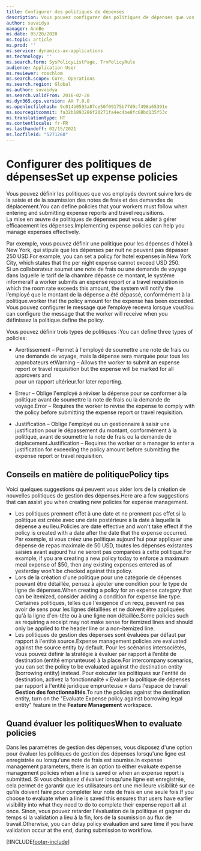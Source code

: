 ```yaml
---
title: Configurer des politiques de dépenses
description: Vous pouvez configurer des politiques de dépenses que vos collaborateurs devront suivre lors de la saisie et de la soumission des notes de frais et des demandes de déplacement dans Microsoft Dynamics 365 Finance.
author: suvaidya
manager: AnnBe
ms.date: 05/20/2020
ms.topic: article
ms.prod: ''
ms.service: dynamics-ax-applications
ms.technology: ''
ms.search.form: SysPolicyListPage, TrvPolicyRule
audience: Application User
ms.reviewer: roschlom
ms.search.scope: Core, Operations
ms.search.region: Global
ms.author: suvaidya
ms.search.validFrom: 2016-02-28
ms.dyn365.ops.version: AX 7.0.0
ms.openlocfilehash: 9c014b0593a87ce50f09175b77d9cf498a65391e
ms.sourcegitcommit: fa32b1893286f20271fa4ec4be8fc68bd135f53c
ms.translationtype: HT
ms.contentlocale: fr-FR
ms.lasthandoff: 02/15/2021
ms.locfileid: "5271260"
---
```

# <a name="set-up-expense-policies"></a><span data-ttu-id="b0ffd-103">Configurer des politiques de dépenses</span><span class="sxs-lookup"><span data-stu-id="b0ffd-103">Set up expense policies</span></span>

<span data-ttu-id="b0ffd-104">Vous pouvez définir les politiques que vos employés devront suivre lors de la saisie et de la soumission des notes de frais et des demandes de déplacement.</span><span class="sxs-lookup"><span data-stu-id="b0ffd-104">You can define policies that your workers must follow when entering and submitting expense reports and travel requisitions.</span></span>         
<span data-ttu-id="b0ffd-105">La mise en œuvre de politiques de dépenses peut vous aider à gérer efficacement les dépenses.</span><span class="sxs-lookup"><span data-stu-id="b0ffd-105">Implementing expense policies can help you manage expenses effectively.</span></span>         

<span data-ttu-id="b0ffd-106">Par exemple, vous pouvez définir une politique pour les dépenses d'hôtel à New York, qui stipule que les dépenses par nuit ne peuvent pas dépasser 250 USD.</span><span class="sxs-lookup"><span data-stu-id="b0ffd-106">For example, you can set a policy for hotel expenses in New York City, which states that the per night expense cannot exceed USD 250.</span></span>       
<span data-ttu-id="b0ffd-107">Si un collaborateur soumet une note de frais ou une demande de voyage dans laquelle le tarif de la chambre dépasse ce montant, le système informera</span><span class="sxs-lookup"><span data-stu-id="b0ffd-107">If a worker submits an expense report or a travel requisition in which the room rate exceeds this amount, the system will notify the</span></span>        
<span data-ttu-id="b0ffd-108">l’employé que le montant de la dépense a été dépassé, conformément à la politique.</span><span class="sxs-lookup"><span data-stu-id="b0ffd-108">worker that the policy amount for the expense has been exceeded.</span></span> <span data-ttu-id="b0ffd-109">Vous pouvez configurer le message que l’employé recevra lorsque vous</span><span class="sxs-lookup"><span data-stu-id="b0ffd-109">You can configure the message that the worker will receive when you</span></span>        
<span data-ttu-id="b0ffd-110">définissez la politique.</span><span class="sxs-lookup"><span data-stu-id="b0ffd-110">define the policy.</span></span>      
        
<span data-ttu-id="b0ffd-111">Vous pouvez définir trois types de politiques :</span><span class="sxs-lookup"><span data-stu-id="b0ffd-111">You can define three types of policies:</span></span>         
        
- <span data-ttu-id="b0ffd-112">Avertissement – Permet à l'employé de soumettre une note de frais ou une demande de voyage, mais la dépense sera marquée pour tous les approbateurs et</span><span class="sxs-lookup"><span data-stu-id="b0ffd-112">Warning – Allows the worker to submit an expense report or travel requisition but the expense will be marked for all approvers and</span></span>        
  <span data-ttu-id="b0ffd-113">pour un rapport ultérieur.</span><span class="sxs-lookup"><span data-stu-id="b0ffd-113">for later reporting.</span></span>        

- <span data-ttu-id="b0ffd-114">Erreur – Oblige l'employé à réviser la dépense pour se conformer à la politique avant de soumettre la note de frais ou la demande de voyage.</span><span class="sxs-lookup"><span data-stu-id="b0ffd-114">Error – Requires the worker to revise the expense to comply with the policy before submitting the expense report or travel requisition.</span></span>       
 
 - <span data-ttu-id="b0ffd-115">Justification – Oblige l'employé ou un gestionnaire à saisir une justification pour le dépassement du montant, conformément à la politique, avant de soumettre la note de frais ou la demande de déplacement.</span><span class="sxs-lookup"><span data-stu-id="b0ffd-115">Justification – Requires the worker or a manager to enter a justification for exceeding the policy amount before submitting the expense report or travel requisition.</span></span>        

## <a name="policy-tips"></a><span data-ttu-id="b0ffd-116">Conseils en matière de politique</span><span class="sxs-lookup"><span data-stu-id="b0ffd-116">Policy tips</span></span>
<span data-ttu-id="b0ffd-117">Voici quelques suggestions qui peuvent vous aider lors de la création de nouvelles politiques de gestion des dépenses.</span><span class="sxs-lookup"><span data-stu-id="b0ffd-117">Here are a few suggestions that can assist you when creating new policies for expense management.</span></span> 
* <span data-ttu-id="b0ffd-118">Les politiques prennent effet à une date et ne prennent pas effet si la politique est créée avec une date postérieure à la date à laquelle la dépense a eu lieu.</span><span class="sxs-lookup"><span data-stu-id="b0ffd-118">Policies are date effective and won't take effect if the policy is created with a date after the date that the expense occurred.</span></span> <span data-ttu-id="b0ffd-119">Par exemple, si vous créez une politique aujourd'hui pour appliquer une dépense de repas maximale de 50 USD, toutes les dépenses existantes saisies avant aujourd'hui ne seront pas comparées à cette politique.</span><span class="sxs-lookup"><span data-stu-id="b0ffd-119">For example, if you are creating a new policy today to enforce a maximum meal expense of $50, then any existing expenses entered as of yesterday won't be checked against this policy.</span></span>
* <span data-ttu-id="b0ffd-120">Lors de la création d'une politique pour une catégorie de dépenses pouvant être détaillée, pensez à ajouter une condition pour le type de ligne de dépenses.</span><span class="sxs-lookup"><span data-stu-id="b0ffd-120">When creating a policy for an expense category that can be itemized, consider adding a condition for expense line type.</span></span> <span data-ttu-id="b0ffd-121">Certaines politiques, telles que l'exigence d'un reçu, peuvent ne pas avoir de sens pour les lignes détaillées et ne doivent être appliquées qu'à la ligne d'en-tête ou à une ligne non détaillée.</span><span class="sxs-lookup"><span data-stu-id="b0ffd-121">Some policies such as requiring a receipt may not make sense for itemized lines and should only be applied to the header line or a non-itemized line.</span></span> 
* <span data-ttu-id="b0ffd-122">Les politiques de gestion des dépenses sont évaluées par défaut par rapport à l'entité source.</span><span class="sxs-lookup"><span data-stu-id="b0ffd-122">Expense management policies are evaluated against the source entity by default.</span></span> <span data-ttu-id="b0ffd-123">Pour les scénarios intersociétés, vous pouvez définir la stratégie à évaluer par rapport à l’entité de destination (entité emprunteuse) à la place.</span><span class="sxs-lookup"><span data-stu-id="b0ffd-123">For intercompany scenarios, you can set the policy to be evaluated against the destination entity (borrowing entity) instead.</span></span> <span data-ttu-id="b0ffd-124">Pour exécuter les politiques sur l'entité de destination, activez la fonctionnalité « Évaluer la politique de dépenses par rapport à l'entité juridique emprunteuse » dans l'espace de travail **Gestion des fonctionnalités**.</span><span class="sxs-lookup"><span data-stu-id="b0ffd-124">To run the policies against the destination entity, turn on the "Evaluate Expense policy against borrowing legal entity" feature in the **Feature Management** workspace.</span></span>

## <a name="when-to-evaluate-policies"></a><span data-ttu-id="b0ffd-125">Quand évaluer les politiques</span><span class="sxs-lookup"><span data-stu-id="b0ffd-125">When to evaluate policies</span></span>

<span data-ttu-id="b0ffd-126">Dans les paramètres de gestion des dépenses, vous disposez d'une option pour évaluer les politiques de gestion des dépenses lorsqu'une ligne est enregistrée ou lorsqu'une note de frais est soumise.</span><span class="sxs-lookup"><span data-stu-id="b0ffd-126">In expense management parameters, there is an option to either evaluate expense management policies when a line is saved or when an expense report is submitted.</span></span> <span data-ttu-id="b0ffd-127">Si vous choisissez d'évaluer lorsqu'une ligne est enregistrée, cela permet de garantir que les utilisateurs ont une meilleure visibilité sur ce qu'ils doivent faire pour compléter leur note de frais en une seule fois.</span><span class="sxs-lookup"><span data-stu-id="b0ffd-127">If you choose to evaluate when a line is saved this ensures that users have earlier visibility into what they need to do to complete their expense report all at once.</span></span> <span data-ttu-id="b0ffd-128">Sinon, vous pouvez retarder l'évaluation de la politique et gagner du temps si la validation a lieu à la fin, lors de la soumission au flux de travail.</span><span class="sxs-lookup"><span data-stu-id="b0ffd-128">Otherwise, you can delay policy evaluation and save time if you have validation occur at the end, during submission to workflow.</span></span>


[!INCLUDE[footer-include](../includes/footer-banner.md)]